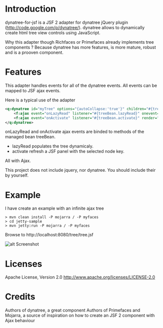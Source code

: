 Introduction
================

dynatree-for-jsf is a JSF 2 adapter for dynatree jQuery plugin (http://code.google.com/p/dynatree/). dynatree allows to dynamically create html tree view controls using JavaScript.

Why this adapter though Richfaces or Primefaces already implements tree components ? Because dynatree has more features, is more mature, robust and is a prooven component.

Features
================

This adapter handles events for all of the dynatree events. All events can be mapped to JSF ajax events. 

Here is a typical use of the adapter

```xml
<q:dynatree id="myTree" options="{autoCollapse:'true'}" children="#{treeBean.child}" onActivate="alert('activate')" onLazyRead="alert('lazyRead')">
    <f:ajax event="onLazyRead" listener="#{treeBean.lazyRead}" onevent="function(response){cmp.onLazyRead_OnEvent(response,option.node);}"/>
    <f:ajax event="onActivate" listener="#{treeBean.activate}" render="keyNode"/>
</q:dynatree>
```

onLazyRead and onActivate ajax events are binded to methods of the managed bean treeBean. 
- lazyRead populates the tree dynamicaly.
- activate refresh a JSF panel with the selected node key.

All with Ajax.

This project does not include jquery, nor dynatree. You should include their by yourself.


Example
================
I have create an example with an infinite ajax tree

```shell
> mvn clean install -P mojarra / -P myfaces
> cd jetty-sample
> mvn jetty:run -P mojarra / -P myfaces
```
Browse to http://localhost:8080/tree/tree.jsf

![alt Screenshot](https://raw.github.com/nithril/dynatree-for-jsf/develop/sample.png)

Licenses
================
Apache License, Version 2.0 
http://www.apache.org/licenses/LICENSE-2.0

Credits
================
Authors of dynatree, a great component
Authors of Primefaces and Mojarra, a source of inspiration on how to create an JSF 2 component with Ajax behaviour





